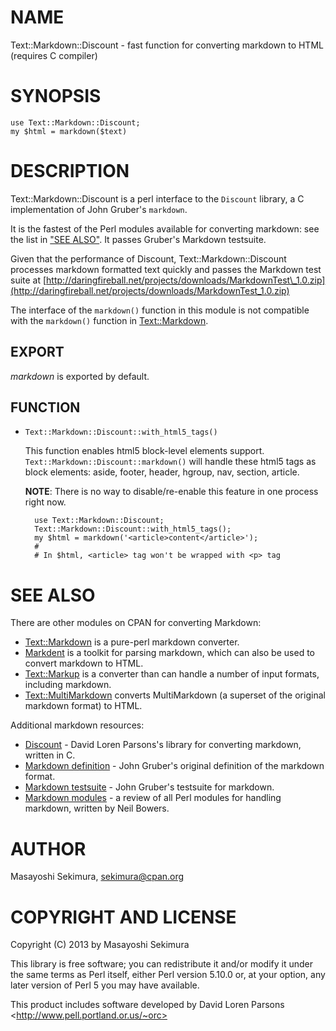 # NAME

Text::Markdown::Discount - fast function for converting markdown to HTML (requires C compiler)

# SYNOPSIS

    use Text::Markdown::Discount;
    my $html = markdown($text)

# DESCRIPTION

Text::Markdown::Discount is a perl interface to the `Discount` library,
a C implementation of John Gruber's `markdown`.

It is the fastest of the
Perl modules available for converting markdown: see the list in ["SEE ALSO"](#see-also).
It passes Gruber's Markdown testsuite.

Given that the performance of Discount, Text::Markdown::Discount processes
markdown formatted text quickly and passes the Markdown test suite at
[http://daringfireball.net/projects/downloads/MarkdownTest\_1.0.zip](http://daringfireball.net/projects/downloads/MarkdownTest_1.0.zip)

The interface of the `markdown()` function in this module
is not compatible with the `markdown()` function in [Text::Markdown](https://metacpan.org/pod/Text%3A%3AMarkdown).

## EXPORT

_markdown_ is exported by default.

## FUNCTION

- `Text::Markdown::Discount::with_html5_tags()`

    This function enables html5 block-level elements support.
    `Text::Markdown::Discount::markdown()` will handle these html5 tags as
    block elements: aside, footer, header, hgroup, nav, section, article.

    **NOTE**: There is no way to disable/re-enable this feature in one process right now.

        use Text::Markdown::Discount;
        Text::Markdown::Discount::with_html5_tags();
        my $html = markdown('<article>content</article>');
        #
        # In $html, <article> tag won't be wrapped with <p> tag

# SEE ALSO

There are other modules on CPAN for converting Markdown:

- [Text::Markdown](https://metacpan.org/pod/Text%3A%3AMarkdown) is a pure-perl markdown converter.
- [Markdent](https://metacpan.org/pod/Markdent) is a toolkit for parsing markdown,
which can also be used to convert markdown to HTML.
- [Text::Markup](https://metacpan.org/pod/Text%3A%3AMarkup) is a converter than can handle a number of input formats, including markdown.
- [Text::MultiMarkdown](https://metacpan.org/pod/Text%3A%3AMultiMarkdown) converts MultiMarkdown (a superset of the original markdown format)
to HTML.

Additional markdown resources:

- [Discount](http://www.pell.portland.or.us/~orc/Code/markdown/) -
David Loren Parsons's library for converting markdown, written in C.
- [Markdown definition](http://daringfireball.net/projects/markdown/) -
John Gruber's original definition of the markdown format.
- [Markdown testsuite](http://daringfireball.net/projects/downloads/MarkdownTest_1.0.zip) -
John Gruber's testsuite for markdown.
- [Markdown modules](http://neilb.org/reviews/markdown.html) - a review
of all Perl modules for handling markdown, written by Neil Bowers.

# AUTHOR

Masayoshi Sekimura, <sekimura@cpan.org>

# COPYRIGHT AND LICENSE

Copyright (C) 2013 by Masayoshi Sekimura

This library is free software; you can redistribute it and/or modify
it under the same terms as Perl itself, either Perl version 5.10.0 or,
at your option, any later version of Perl 5 you may have available.

This product includes software developed by
David Loren Parsons &lt;http://www.pell.portland.or.us/~orc>
